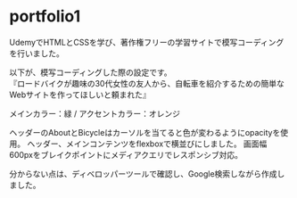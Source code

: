 # portfolio1
UdemyでHTMLとCSSを学び、著作権フリーの学習サイトで模写コーディングを行いました。  
  
以下が、模写コーディングした際の設定です。  
『ロードバイクが趣味の30代女性の友人から、自転車を紹介するための簡単なWebサイトを作ってほしいと頼まれた』  
  
メインカラー：緑 / アクセントカラー：オレンジ  
  
ヘッダーのAboutとBicycleはカーソルを当てると色が変わるようにopacityを使用。
ヘッダー、メインコンテンツをflexboxで横並びにしました。
画面幅600pxをブレイクポイントにメディアクエリでレスポンシブ対応。  
  
分からない点は、ディベロッパーツールで確認し、Google検索しながら作成しました。
